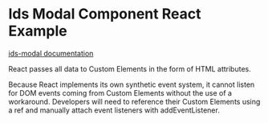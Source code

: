 # Ids Modal Component React Example

[ids-modal documentation](https://github.com/infor-design/enterprise-wc/blob/main/src/components/ids-modal/README.md)

React passes all data to Custom Elements in the form of HTML attributes.

Because React implements its own synthetic event system, it cannot listen for DOM events coming from Custom Elements without the use of a workaround. Developers will need to reference their Custom Elements using a ref and manually attach event listeners with addEventListener.

